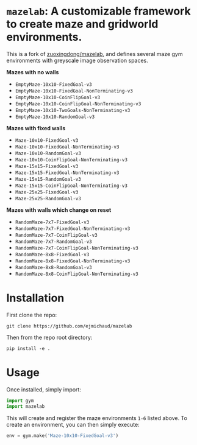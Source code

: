 # `mazelab`: A customizable framework to create maze and gridworld environments.

This is a fork of [zuoxingdong/mazelab](https://github.com/zuoxingdong/mazelab), and defines several maze gym environments with greyscale image observation spaces.

**Mazes with no walls**
* `EmptyMaze-10x10-FixedGoal-v3`
* `EmptyMaze-10x10-FixedGoal-NonTerminating-v3`
* `EmptyMaze-10x10-CoinFlipGoal-v3`
* `EmptyMaze-10x10-CoinFlipGoal-NonTerminating-v3`
* `EmptyMaze-10x10-TwoGoals-NonTerminating-v3`
* `EmptyMaze-10x10-RandomGoal-v3`

**Mazes with fixed walls**
* `Maze-10x10-FixedGoal-v3`
* `Maze-10x10-FixedGoal-NonTerminating-v3`
* `Maze-10x10-RandomGoal-v3`
* `Maze-10x10-CoinFlipGoal-NonTerminating-v3`
* `Maze-15x15-FixedGoal-v3`
* `Maze-15x15-FixedGoal-NonTerminating-v3`
* `Maze-15x15-RandomGoal-v3`
* `Maze-15x15-CoinFlipGoal-NonTerminating-v3`
* `Maze-25x25-FixedGoal-v3`
* `Maze-25x25-RandomGoal-v3`

**Mazes with walls which change on reset**
* `RandomMaze-7x7-FixedGoal-v3`
* `RandomMaze-7x7-FixedGoal-NonTerminating-v3`
* `RandomMaze-7x7-CoinFlipGoal-v3`
* `RandomMaze-7x7-RandomGoal-v3`
* `RandomMaze-7x7-CoinFlipGoal-NonTerminating-v3`
* `RandomMaze-8x8-FixedGoal-v3`
* `RandomMaze-8x8-FixedGoal-NonTerminating-v3`
* `RandomMaze-8x8-RandomGoal-v3`
* `RandomMaze-8x8-CoinFlipGoal-NonTerminating-v3`

# Installation

First clone the repo:
```
git clone https://github.com/ejmichaud/mazelab
```
Then from the repo root directory:
```
pip install -e .
```

# Usage

Once installed, simply import:
```python
import gym
import mazelab
```
This will create and register the maze environments `1-6` listed above. To create an environment, you can then simply execute:
```python
env = gym.make('Maze-10x10-FixedGoal-v3')
```


